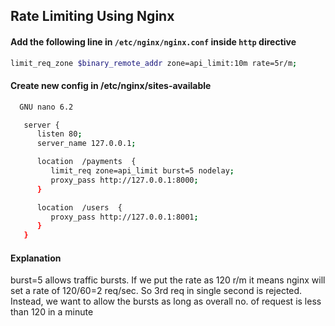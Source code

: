 ## Rate Limiting Using Nginx

#### Add the following line in `/etc/nginx/nginx.conf` inside `http` directive
```bash
limit_req_zone $binary_remote_addr zone=api_limit:10m rate=5r/m;
```

#### Create new config in /etc/nginx/sites-available
```bash
  GNU nano 6.2                                                                         payments_rate_limit

   server {
      listen 80;
      server_name 127.0.0.1;

      location  /payments  {
         limit_req zone=api_limit burst=5 nodelay;
         proxy_pass http://127.0.0.1:8000;
      }

      location  /users  {
         proxy_pass http://127.0.0.1:8001;
      }
   }
```

#### Explanation
burst=5 allows traffic bursts.
If we put the rate as 120 r/m it means nginx will set a rate of 120/60=2 req/sec. So 3rd req in single second is rejected.
Instead, we want to allow the bursts as long as overall no. of request is less than 120 in a minute
